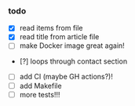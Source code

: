 ### todo

- [x] read items from file
- [x] read title from article file
- [ ] make Docker image great again! 
- [?] loops through contact section
- [ ] add CI (maybe GH actions?)!
- [ ] add Makefile
- [ ] more tests!!!